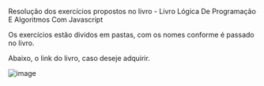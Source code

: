 Resolução dos exercícios propostos no livro - Livro Lógica De Programação E Algoritmos Com Javascript

<p>Os exercícios estão dividos em pastas, com os nomes conforme é passado no livro.</p>
<p>Abaixo, o link do livro, caso deseje adquirir.</p>

![image](https://github.com/ManoellaKaiany/Resolu-o-de-exerc-cios-Livro-l-gica-de-programa-o-e-algoritmos/assets/162839092/81308f55-eec9-4e65-8f07-22e7de726ac6)
